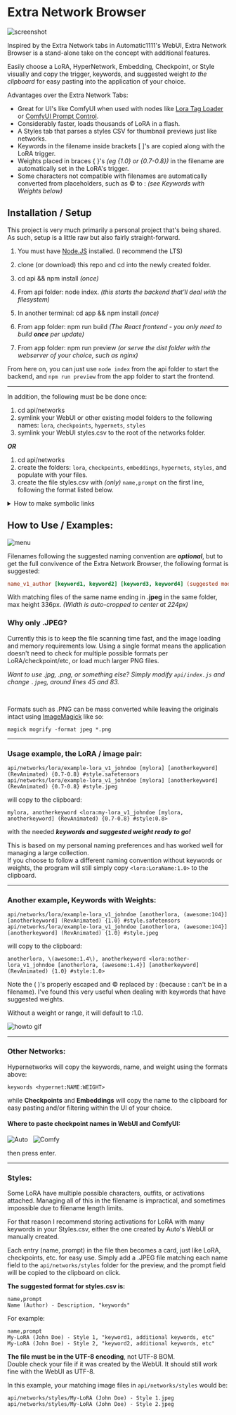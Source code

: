 # Extra Network Browser

![screenshot](screenshot.png)

Inspired by the Extra Network tabs in Automatic1111's WebUI, Extra Network Browser is a stand-alone take on the concept with additional features.

Easily choose a LoRA, HyperNetwork, Embedding, Checkpoint, or Style visually and copy the trigger, keywords, and suggested weight *to the clipboard* for easy pasting into the application of your choice.

Advantages over the Extra Network Tabs:

* Great for UI's like ComfyUI when used with nodes like [Lora Tag Loader](https://github.com/badjeff/comfyui_lora_tag_loader/) or [ComfyUI Prompt Control](https://github.com/asagi4/comfyui-prompt-control).
* Considerably faster, loads thousands of LoRA in a flash.
* A Styles tab that parses a styles CSV for thumbnail previews just like networks.
* Keywords in the filename inside brackets [ ]'s are copied along with the LoRA trigger.
* Weights placed in braces { }'s *(eg {1.0} or {0.7-0.8})* in the filename are automatically set in the LoRA's trigger.
* Some characters not compatible with filenames are automatically converted from placeholders, such as ©️ to : *(see Keywords with Weights below)*

## Installation / Setup

This project is very much primarily a personal project that's being shared. As such, setup is a little raw but also fairly straight-forward.

1) You must have [Node.JS](https://nodejs.org/en) installed. (I recommend the LTS)
2) clone (or download) this repo and cd into the newly created folder.
3) cd api && npm install *(once)*
4) From api folder: node index. *(this starts the backend that'll deal with the filesystem)*

5) In another terminal: cd app && npm install *(once)*
6) From app folder: npm run build *(The React frontend - you only need to build **once** per update)*
7) From app folder: npm run preview *(or serve the dist folder with the webserver of your choice, such as nginx)*

From here on, you can just use `node index` from the api folder to start the backend, and `npm run preview` from the app folder to start the frontend.

---

In addition, the following must be be done once:

1) cd api/networks
2) symlink your WebUI or other existing model folders to the following names: `lora`, `checkpoints`, `hypernets`, `styles`
3) symlink your WebUI styles.csv to the root of the networks folder.

***OR***

1) cd api/networks
2) create the folders: `lora`, `checkpoints`, `embeddings`, `hypernets`, `styles`, and populate with your files.
3) create the file styles.csv with *(only)* `name,prompt` on the first line, following the format listed below.

<details>

<summary>How to make symbolic links</summary>

Symlinking your existing folders is suggested and can be done as such:

``` bash
# Windows
mklink /d lora C:\webui\models\LoRA
# ... (other folders) ...
mklink styles.csv C:\webui\styles.csv

# Linux:
ln -s ~/webui/models/LoRA lora
# ... (other folders) ...
ln -s ~/webui/styles.csv styles.csv
```
</details>

## How to Use / Examples:

![menu](menu.png)

Filenames following the suggested naming convention are ***optional***, but to get the full convivence of the Extra Network Browser, the following format is suggested:

``` ini
name_v1_author [keyword1, keyword2] [keyword3, keyword4] (suggested model) {weight1-weight2} #tag1 #tag2.safetensors
```

With matching files of the same name ending in **.jpeg** in the same folder, max height 336px.  *(Width is auto-cropped to center at 224px)*

### Why only .JPEG?

Currently this is to keep the file scanning time fast, and the image loading and memory requirements low.  Using a single format means the application doesn't need to check for multiple possible formats per LoRA/checkpoint/etc, or load much larger PNG files.

*Want to use .jpg, .png, or something else?  Simply modify `api/index.js` and change `.jpeg`, around lines 45 and 83.*

<br />

Formats such as .PNG can be mass converted while leaving the originals intact using [ImageMagick](https://imagemagick.org) like so:

```
magick mogrify -format jpeg *.png
```

---

### Usage example, the LoRA / image pair:

`api/networks/lora/example-lora_v1_johndoe [mylora] [anotherkeyword] (RevAnimated) {0.7-0.8} #style.safetensors`<br />
`api/networks/lora/example-lora_v1_johndoe [mylora] [anotherkeyword] (RevAnimated) {0.7-0.8} #style.jpeg`

will copy to the clipboard:

`mylora, anotherkeyword <lora:my-lora_v1_johndoe [mylora, anotherkeyword] (RevAnimated) {0.7-0.8} #style:0.8>`

with the needed ***keywords and suggested weight ready to go!***

This is based on my personal naming preferences and has worked well for managing a large collection.<br />
If you choose to follow a different naming convention without keywords or weights, the program will still simply copy ```<lora:LoraName:1.0>``` to the clipboard.

---

### Another example, Keywords with Weights:

`api/networks/lora/example-lora_v1_johndoe [anotherlora, (awesome:1©️4}] [anotherkeyword] (RevAnimated) {1.0} #style.safetensors`<br />
`api/networks/lora/example-lora_v1_johndoe [anotherlora, (awesome:1©️4}] [anotherkeyword] (RevAnimated) {1.0} #style.jpeg`

will copy to the clipboard:

`anotherlora, \(awesome:1.4\), anotherkeyword <lora:nother-lora_v1_johndoe [anotherlora, (awesome:1.4}] [anotherkeyword] (RevAnimated) {1.0} #style:1.0>`

Note the ( )'s properly escaped and ©️ replaced by : (because : can't be in a filename).  I've found this very useful when dealing with keywords that have suggested weights.

Without a weight or range, it will default to :1.0.

![howto gif](howto.gif)

---

### Other Networks:

Hypernetworks will copy the keywords, name, and weight using the formats above:

`keywords <hypernet:NAME:WEIGHT>`

while **Checkpoints** and **Embeddings** will copy the name to the clipboard for easy pasting and/or filtering within the UI of your choice.

#### Where to paste checkpoint names in WebUI and ComfyUI:

![Auto](auto.png) &nbsp;
![Comfy](comfy.png)

then press enter.

---

### Styles:

Some LoRA have multiple possible characters, outfits, or activations attached.  Managing all of this in the filename is impractical, and sometimes impossible due to filename length limits.

For that reason I recommend storing activations for LoRA with many keywords in your Styles.csv, either the one created by Auto's WebUI or manually created.

Each entry (name, prompt) in the file then becomes a card, just like LoRA, checkpoints, etc. for easy use.  Simply add a .JPEG file matching each name field to the `api/networks/styles` folder for the preview, and the prompt field will be copied to the clipboard on click.

**The suggested format for styles.csv is:**

```
name,prompt
Name (Author) - Description, "keywords"
```

For example:

```
name,prompt
My-LoRA (John Doe) - Style 1, "keyword1, additional keywords, etc"
My-LoRA (John Doe) - Style 2, "keyword2, additional keywords, etc"
```

**The file must be in the UTF-8 encoding**, not UTF-8 BOM.<br />
Double check your file if it was created by the WebUI.  It should still work fine with the WebUI as UTF-8.

In this example, your matching image files in `api/networks/styles` would be:

`api/networks/styles/My-LoRA (John Doe) - Style 1.jpeg`<br/>
`api/networks/styles/My-LoRA (John Doe) - Style 2.jpeg`